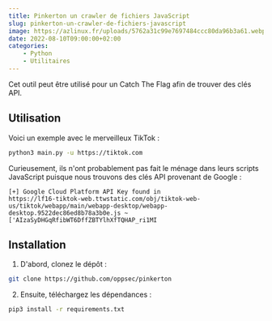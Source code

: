 ```yaml
---
title: Pinkerton un crawler de fichiers JavaScript
slug: pinkerton-un-crawler-de-fichiers-javascript
image: https://azlinux.fr/uploads/5762a31c99e7697484ccc80da96b3a61.webp
date: 2022-08-10T09:00:00+02:00
categories:
    - Python
    - Utilitaires
---
```


Cet outil peut être utilisé pour un Catch The Flag afin de trouver des clés API. 

## Utilisation

Voici un exemple avec le merveilleux TikTok :

```bash
python3 main.py -u https://tiktok.com
```

Curieusement, ils n'ont probablement pas fait le ménage dans leurs scripts JavaScript puisque nous trouvons des clés API provenant de Google :

```
[+] Google Cloud Platform API Key found in
https://lf16-tiktok-web.ttwstatic.com/obj/tiktok-web-us/tiktok/webapp/main/webapp-desktop/webapp-desktop.9522dec86ed8b78a3b0e.js ~
['AIzaSyDHGqRfibWT6DffZBTYlhXfTQHAP_ri1MI
```

## Installation

1. D'abord, clonez le dépôt :

```bash
git clone https://github.com/oppsec/pinkerton
```

2. Ensuite, téléchargez les dépendances :

```bash
pip3 install -r requirements.txt
```
